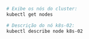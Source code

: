 ```bash
# Exibe os nós do cluster:
kubectl get nodes
```



```bash
# Descrição do nó k8s-02:
kubectl describe node k8s-02
```


